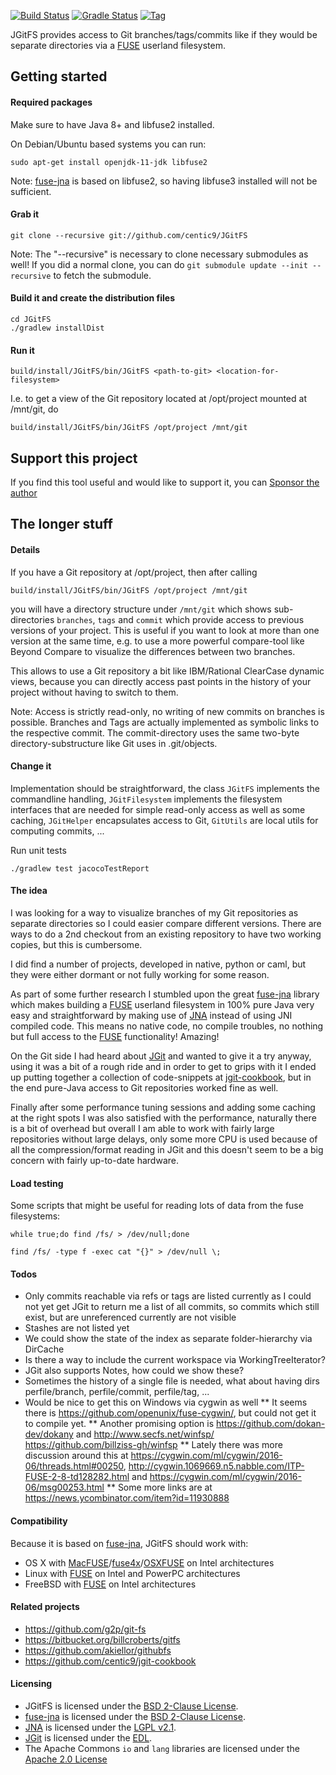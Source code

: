[![Build Status](https://github.com/centic9/JGitFS/actions/workflows/gradle-build.yml/badge.svg)](https://github.com/centic9/JGitFS/actions)
[![Gradle Status](https://gradleupdate.appspot.com/centic9/JGitFS/status.svg?branch=master)](https://gradleupdate.appspot.com/centic9/JGitFS/status)
[![Tag](https://img.shields.io/github/tag/centic9/JGitFS.svg)](https://github.com/centic9/JGitFS/tags)

JGitFS provides access to Git branches/tags/commits like if they would be separate directories via a [FUSE][Linux-Fuse] 
userland filesystem. 

## Getting started

#### Required packages

Make sure to have Java 8+ and libfuse2 installed.

On Debian/Ubuntu based systems you can run:

    sudo apt-get install openjdk-11-jdk libfuse2

Note: [fuse-jna] is based on libfuse2, so having libfuse3 installed will not be sufficient.

#### Grab it

    git clone --recursive git://github.com/centic9/JGitFS

Note: The "--recursive" is necessary to clone necessary submodules as well!
If you did a normal clone, you can do ``git submodule update --init --recursive`` to fetch the submodule.

#### Build it and create the distribution files

	cd JGitFS
	./gradlew installDist

#### Run it

    build/install/JGitFS/bin/JGitFS <path-to-git> <location-for-filesystem>

I.e. to get a view of the Git repository located at /opt/project mounted at /mnt/git, do
 
    build/install/JGitFS/bin/JGitFS /opt/project /mnt/git

## Support this project

If you find this tool useful and would like to support it, you can [Sponsor the author](https://github.com/sponsors/centic9)

## The longer stuff

#### Details

If you have a Git repository at /opt/project, then after calling 
 
    build/install/JGitFS/bin/JGitFS /opt/project /mnt/git

you will have a directory structure under `/mnt/git` which shows sub-directories `branches`, `tags` and `commit` which provide access to previous versions of your project. This is useful if you want to look at more than one version at the same time, e.g. to use a more powerful compare-tool like Beyond Compare to visualize the differences between two branches.

This allows to use a Git repository a bit like IBM/Rational ClearCase dynamic views, because you can directly access past points in the history of your project without having to switch to them.  

Note: Access is strictly read-only, no writing of new commits on branches is possible. Branches and Tags are actually implemented as symbolic links to the respective commit. The commit-directory uses the same two-byte directory-substructure like Git uses in .git/objects.

#### Change it

Implementation should be straightforward, the class `JGitFS` implements the commandline handling, `JGitFilesystem` implements the filesystem interfaces that are needed for simple read-only access as well as some caching, `JGitHelper` encapsulates access to Git, `GitUtils` are local utils for computing commits, ...

Run unit tests

	./gradlew test jacocoTestReport

#### The idea

I was looking for a way to visualize branches of my Git repositories as separate directories so I could easier compare different versions. There are ways to do a 2nd checkout from an existing repository to have two working copies, but this is cumbersome. 

I did find a number of projects, developed in native, python or caml, but they were either dormant or not fully working for some reason. 

As part of some further research I stumbled upon the great [fuse-jna] library which makes building a [FUSE][Linux-Fuse] userland filesystem in 100% pure Java very easy and straightforward by making use of [JNA] instead of using JNI compiled code. This means no native code, no compile troubles, no nothing but full access to the [FUSE][Linux-Fuse] functionality! Amazing! 

On the Git side I had heard about [JGit] and wanted to give it a try anyway, using it was a bit of a rough ride and in order to get to grips with it I ended up putting together a collection of code-snippets at [jgit-cookbook], but in the end pure-Java access to Git repositories worked fine as well.

Finally after some performance tuning sessions and adding some caching at the right spots I was also satisfied with the performance, naturally there is a bit of overhead but overall I am able to work with fairly large repositories without large delays, only some more CPU is used because of all the compression/format reading in JGit and this doesn't seem to be a big concern with fairly up-to-date hardware.

#### Load testing

Some scripts that might be useful for reading lots of data from the fuse filesystems:

    while true;do find /fs/ > /dev/null;done

    find /fs/ -type f -exec cat "{}" > /dev/null \;

#### Todos

* Only commits reachable via refs or tags are listed currently as I could not yet get JGit to return me a list of all commits, so commits which still exist, but are unreferenced currently are not visible
* Stashes are not listed yet
* We could show the state of the index as separate folder-hierarchy via DirCache
* Is there a way to include the current workspace via WorkingTreeIterator?
* JGit also supports Notes, how could we show these?	
* Sometimes the history of a single file is needed, what about having dirs perfile/branch, perfile/commit, perfile/tag, ...
* Would be nice to get this on Windows via cygwin as well
** It seems there is https://github.com/openunix/fuse-cygwin/, but could not get it to compile yet.
** Another promising option is https://github.com/dokan-dev/dokany and http://www.secfs.net/winfsp/ https://github.com/billziss-gh/winfsp
** Lately there was more discussion around this at https://cygwin.com/ml/cygwin/2016-06/threads.html#00250, http://cygwin.1069669.n5.nabble.com/ITP-FUSE-2-8-td128282.html and https://cygwin.com/ml/cygwin/2016-06/msg00253.html
** Some more links are at https://news.ycombinator.com/item?id=11930888

#### Compatibility

Because it is based on [fuse-jna], JGitFS should work with:

* OS X with [MacFUSE]/[fuse4x]/[OSXFUSE] on Intel architectures
* Linux with [FUSE][Linux-Fuse] on Intel and PowerPC architectures
* FreeBSD with [FUSE][FreeBSD-Fuse] on Intel architectures

#### Related projects

* https://github.com/g2p/git-fs
* https://bitbucket.org/billcroberts/gitfs
* https://github.com/akiellor/githubfs
* https://github.com/centic9/jgit-cookbook

#### Licensing
* JGitFS is licensed under the [BSD 2-Clause License].
* [fuse-jna] is licensed under the [BSD 2-Clause License].
* [JNA] is licensed under the [LGPL v2.1].
* [JGit] is licensed under the [EDL]. 
* The Apache Commons `io` and `lang` libraries are licensed under the [Apache 2.0 License] 

[fuse-jna]: https://github.com/EtiennePerot/fuse-jna
[JNA]: https://github.com/twall/jna
[JGit]: http://eclipse.org/jgit/
[jgit-cookbook]: https://github.com/centic9/jgit-cookbook
[MacFUSE]: http://code.google.com/p/macfuse/
[fuse4x]: http://fuse4x.org/
[OSXFUSE]: http://osxfuse.github.com/
[Linux-FUSE]: http://fuse.sourceforge.net/
[FreeBSD-FUSE]: http://wiki.freebsd.org/FuseFilesystem
[BSD 2-Clause License]: https://www.opensource.org/licenses/bsd-license.php
[LGPL v2.1]: https://www.opensource.org/licenses/lgpl-2.1.php
[EDL]: http://www.eclipse.org/org/documents/edl-v10.php
[Apache 2.0 License]: http://www.apache.org/licenses/LICENSE-2.0
